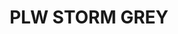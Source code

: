---
title: "PLW STORM GREY"
price: "TBA"
desc: "Opis nije dostupan"
img_path: "/assets/img/A.MIG-1609.jpg"
brand: AMMO
available: true
cat: "weathering"
subcat: "PANEL LINE WASH (35 mL)"
subsubcat: "SS"
---